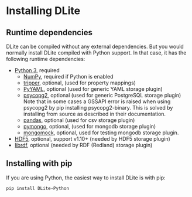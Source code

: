 Installing DLite
================

Runtime dependencies
--------------------
DLite can be compiled without any external dependencies.
But you would normally install DLite compiled with Python support.
In that case, it has the following runtime dependencies:

  - [Python 3], required
    - [NumPy], required if Python is enabled
    - [tripper], optional, (used for property mappings)
    - [PyYAML], optional (used for generic YAML storage plugin)
    - [psycopg2], optional (used for generic PostgreSQL storage plugin)
        Note that in some cases a GSSAPI error is raised when using psycopg2
        by pip installing psycopg2-binary.
        This is solved by installing from source as described in their documentation.
    - [pandas], optional (used for csv storage plugin)
    - [pymongo], optional, (used for mongodb storage plugin)
    - [mongomock], optional, used for testing mongodb storage plugin.
  - [HDF5], optional, support v1.10+ (needed by HDF5 storage plugin)
  - [librdf], optional (needed by RDF (Redland) storage plugin)


Installing with pip
-------------------
If you are using Python, the easiest way to install DLite is with pip:

```shell
pip install DLite-Python
```


[HDF5]: https://support.hdfgroup.org/HDF5/
[librdf]: https://librdf.org/
[Python 3]: https://www.python.org/
[NumPy]: https://pypi.org/project/numpy/
[tripper]: https://pypi.org/project/tripper/
[PyYAML]: https://pypi.org/project/PyYAML/
[psycopg2]: https://pypi.org/project/psycopg2/
[pymongo]: https://github.com/mongodb/mongo-python-driver
[mongomock]: https://github.com/mongomock/mongomock
[pandas]: https://pandas.pydata.org/
